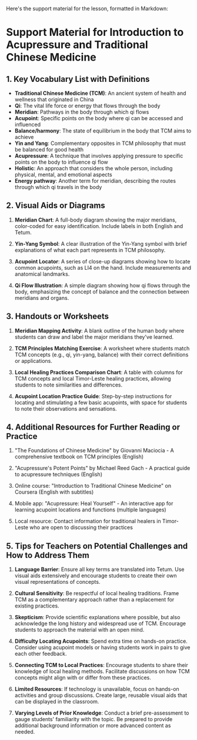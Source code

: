 Here's the support material for the lesson, formatted in Markdown:

# Support Material for Introduction to Acupressure and Traditional Chinese Medicine

## 1. Key Vocabulary List with Definitions

- **Traditional Chinese Medicine (TCM)**: An ancient system of health and wellness that originated in China
- **Qi**: The vital life force or energy that flows through the body
- **Meridian**: Pathways in the body through which qi flows
- **Acupoint**: Specific points on the body where qi can be accessed and influenced
- **Balance/harmony**: The state of equilibrium in the body that TCM aims to achieve
- **Yin and Yang**: Complementary opposites in TCM philosophy that must be balanced for good health
- **Acupressure**: A technique that involves applying pressure to specific points on the body to influence qi flow
- **Holistic**: An approach that considers the whole person, including physical, mental, and emotional aspects
- **Energy pathway**: Another term for meridian, describing the routes through which qi travels in the body

## 2. Visual Aids or Diagrams

1. **Meridian Chart**: A full-body diagram showing the major meridians, color-coded for easy identification. Include labels in both English and Tetum.

2. **Yin-Yang Symbol**: A clear illustration of the Yin-Yang symbol with brief explanations of what each part represents in TCM philosophy.

3. **Acupoint Locator**: A series of close-up diagrams showing how to locate common acupoints, such as LI4 on the hand. Include measurements and anatomical landmarks.

4. **Qi Flow Illustration**: A simple diagram showing how qi flows through the body, emphasizing the concept of balance and the connection between meridians and organs.

## 3. Handouts or Worksheets

1. **Meridian Mapping Activity**: A blank outline of the human body where students can draw and label the major meridians they've learned.

2. **TCM Principles Matching Exercise**: A worksheet where students match TCM concepts (e.g., qi, yin-yang, balance) with their correct definitions or applications.

3. **Local Healing Practices Comparison Chart**: A table with columns for TCM concepts and local Timor-Leste healing practices, allowing students to note similarities and differences.

4. **Acupoint Location Practice Guide**: Step-by-step instructions for locating and stimulating a few basic acupoints, with space for students to note their observations and sensations.

## 4. Additional Resources for Further Reading or Practice

1. "The Foundations of Chinese Medicine" by Giovanni Maciocia - A comprehensive textbook on TCM principles (English)

2. "Acupressure's Potent Points" by Michael Reed Gach - A practical guide to acupressure techniques (English)

3. Online course: "Introduction to Traditional Chinese Medicine" on Coursera (English with subtitles)

4. Mobile app: "Acupressure: Heal Yourself" - An interactive app for learning acupoint locations and functions (multiple languages)

5. Local resource: Contact information for traditional healers in Timor-Leste who are open to discussing their practices

## 5. Tips for Teachers on Potential Challenges and How to Address Them

1. **Language Barrier**: Ensure all key terms are translated into Tetum. Use visual aids extensively and encourage students to create their own visual representations of concepts.

2. **Cultural Sensitivity**: Be respectful of local healing traditions. Frame TCM as a complementary approach rather than a replacement for existing practices.

3. **Skepticism**: Provide scientific explanations where possible, but also acknowledge the long history and widespread use of TCM. Encourage students to approach the material with an open mind.

4. **Difficulty Locating Acupoints**: Spend extra time on hands-on practice. Consider using acupoint models or having students work in pairs to give each other feedback.

5. **Connecting TCM to Local Practices**: Encourage students to share their knowledge of local healing methods. Facilitate discussions on how TCM concepts might align with or differ from these practices.

6. **Limited Resources**: If technology is unavailable, focus on hands-on activities and group discussions. Create large, reusable visual aids that can be displayed in the classroom.

7. **Varying Levels of Prior Knowledge**: Conduct a brief pre-assessment to gauge students' familiarity with the topic. Be prepared to provide additional background information or more advanced content as needed.